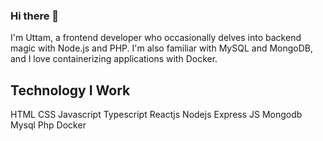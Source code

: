 ### Hi there 👋
 I'm Uttam, a frontend developer who occasionally delves into backend magic with Node.js and PHP. 
 I'm also familiar with MySQL and MongoDB, and I love containerizing applications with Docker.

## Technology I Work

HTML
CSS
Javascript
Typescript
Reactjs
Nodejs
Express JS
Mongodb
Mysql
Php
Docker
